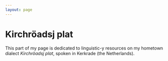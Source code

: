 ```yaml
---
layout: page
---
```


# Kirchröadsj plat

This part of my page is dedicated to linguistic-y resources on my hometown dialect *Kirchröadsj plat*, spoken in Kerkrade (the Netherlands).